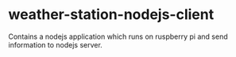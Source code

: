 # weather-station-nodejs-client
Contains a nodejs application which runs on ruspberry pi and send information to nodejs server.
